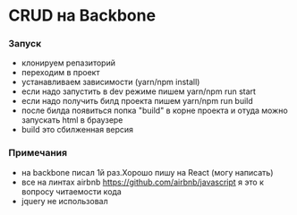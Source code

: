 # CRUD на Backbone
### Запуск
- клонируем репазиторий
- переходим в проект
- устанавливаем зависимости (yarn/npm install)
- если надо запустить в dev режиме пишем yarn/npm run start
- если надо получить билд проекта пишем yarn/npm run build
- после билда появиться попка "build" в корне проекта и отуда можно запускать html в браузере
- build это сбилженная версия

### Примечания
- на backbone писал 1й раз.Хорошо пишу на React (могу написать)
- все на линтах airbnb https://github.com/airbnb/javascript я это к вопросу читаемости кода
- jquery не использовал
